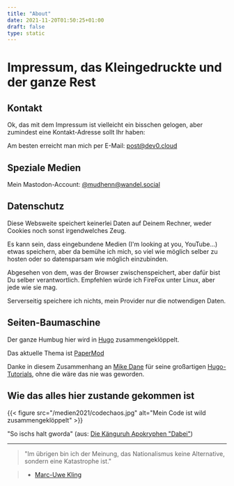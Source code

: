 ```yaml
---
title: "About"
date: 2021-11-20T01:50:25+01:00
draft: false
type: static
---
```

# Impressum, das Kleingedruckte und der ganze Rest

## Kontakt

Ok, das mit dem Impressum ist vielleicht ein bisschen gelogen, aber zumindest eine Kontakt-Adresse sollt Ihr haben:

Am besten erreicht man mich per E-Mail: post@dev0.cloud

## Speziale Medien

Mein Mastodon-Account: [@mudhenn@wandel.social](https://wandel.social/@mudhenn)

## Datenschutz

Diese Websweite speichert keinerlei Daten auf Deinem Rechner, weder Cookies noch sonst irgendwelches Zeug.

Es kann sein, dass eingebundene Medien (I'm looking at you, YouTube...) etwas speichern, aber da bemühe ich mich, so viel wie möglich selber zu hosten oder so datensparsam wie möglich einzubinden.

Abgesehen von dem, was der Browser zwischenspeichert, aber dafür bist Du selber verantwortlich. Empfehlen würde ich FireFox unter Linux, aber jede wie sie mag.

Serverseitig speichere ich nichts, mein Provider nur die notwendigen Daten.

## Seiten-Baumaschine

Der ganze Humbug hier wird in [Hugo](https://gohugo.io) zusammengeklöppelt.

Das aktuelle Thema ist [PaperMod](https://github.com/adityatelange/hugo-PaperMod)

Danke in diesem Zusammenhang an [Mike Dane](https://www.youtube.com/channel/UCvmINlrza7JHB1zkIOuXEbw) für seine großartigen [Hugo-Tutorials](https://www.youtube.com/playlist?list=PLLAZ4kZ9dFpOnyRlyS-liKL5ReHDcj4G3), ohne die wäre das nie was geworden.

## Wie das alles hier zustande gekommen ist

{{< figure src="/medien2021/codechaos.jpg" alt="Mein Code ist wild zusammengeklöppelt"  >}}

"So ischs halt gworda" (aus: [Die Känguruh Apokryphen "Dabei"](https://books.google.at/books?id=tlNaDwAAQBAJ&lpg=PT78&ots=ARCMvYpwPm&dq=marc-uwe%20kling%20%22so%20ist%20es%20halt%20geworden%22&hl=de&pg=PT78#v=onepage&q=marc-uwe%20kling%20%22so%20ist%20es%20halt%20geworden%22&f=false))

---
>"Im übrigen bin ich der Meinung, das Nationalismus keine Alternative, sondern eine Katastrophe ist."

> - [Marc-Uwe Kling](https://marcuwekling.de/)
